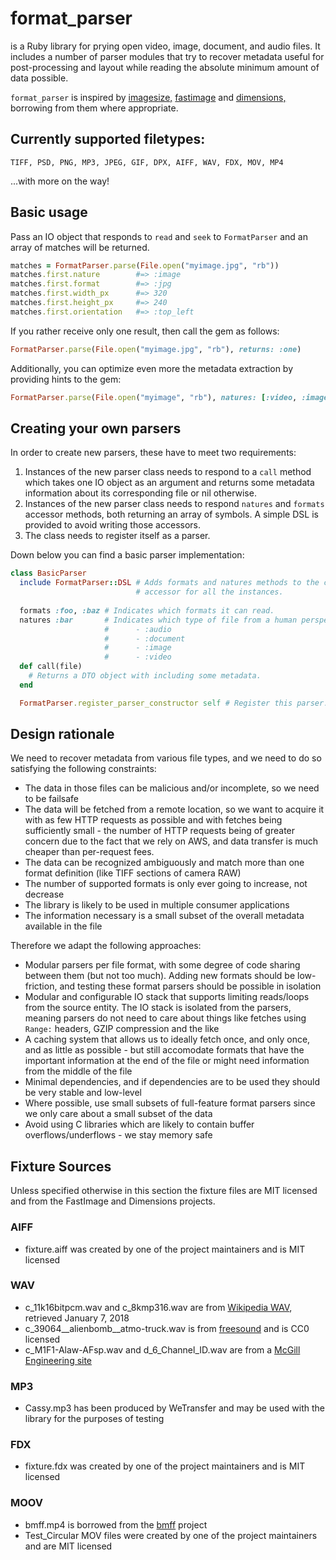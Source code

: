 # format_parser

is a Ruby library for prying open video, image, document, and audio files.
It includes a number of parser modules that try to recover metadata useful for post-processing and layout while reading the absolute
minimum amount of data possible.

`format_parser` is inspired by [imagesize,](https://rubygems.org/gem/imagesize) [fastimage](https://github.com/sdsykes/fastimage)
and [dimensions,](https://github.com/sstephenson/dimensions) borrowing from them where appropriate.

## Currently supported filetypes:

`TIFF, PSD, PNG, MP3, JPEG, GIF, DPX, AIFF, WAV, FDX, MOV, MP4`

...with more on the way!

## Basic usage

Pass an IO object that responds to `read` and `seek` to `FormatParser` and an array of matches will be returned.

```ruby
matches = FormatParser.parse(File.open("myimage.jpg", "rb"))
matches.first.nature        #=> :image
matches.first.format        #=> :jpg
matches.first.width_px      #=> 320
matches.first.height_px     #=> 240
matches.first.orientation   #=> :top_left
```

If you rather receive only one result, then call the gem as follows:

```ruby
FormatParser.parse(File.open("myimage.jpg", "rb"), returns: :one)
```

Additionally, you can optimize even more the metadata extraction by providing hints to the gem:

```ruby
FormatParser.parse(File.open("myimage", "rb"), natures: [:video, :image], formats: [:jpg, :png, :mp4])
```

## Creating your own parsers

In order to create new parsers, these have to meet two requirements:

1) Instances of the new parser class needs to respond to a `call` method which takes one IO object as an argument and returns some metadata information about its corresponding file or nil otherwise.
2) Instances of the new parser class needs to respond `natures` and `formats` accessor methods, both returning an array of symbols. A simple DSL is provided to avoid writing those accessors.
3) The class needs to register itself as a parser.


Down below you can find a basic parser implementation:

```ruby
class BasicParser
  include FormatParser::DSL # Adds formats and natures methods to the class, which define
                            # accessor for all the instances.
  
  formats :foo, :baz # Indicates which formats it can read.
  natures :bar       # Indicates which type of file from a human perspective it can read:
                     #      - :audio
                     #      - :document
                     #      - :image
                     #      - :video
  def call(file)
    # Returns a DTO object with including some metadata.
  end

  FormatParser.register_parser_constructor self # Register this parser.
```

## Design rationale

We need to recover metadata from various file types, and we need to do so satisfying the following constraints:

* The data in those files can be malicious and/or incomplete, so we need to be failsafe
* The data will be fetched from a remote location, so we want to acquire it with as few HTTP requests as possible
  and with fetches being sufficiently small - the number of HTTP requests being of greater concern due to the
  fact that we rely on AWS, and data transfer is much cheaper than per-request fees.
* The data can be recognized ambiguously and match more than one format definition (like TIFF sections of camera RAW)
* The number of supported formats is only ever going to increase, not decrease
* The library is likely to be used in multiple consumer applications
* The information necessary is a small subset of the overall metadata available in the file

Therefore we adapt the following approaches:

* Modular parsers per file format, with some degree of code sharing between them (but not too much). Adding new formats
  should be low-friction, and testing these format parsers should be possible in isolation
* Modular and configurable IO stack that supports limiting reads/loops from the source entity.
  The IO stack is isolated from the parsers, meaning parsers do not need to care about things
  like fetches using `Range:` headers, GZIP compression and the like
* A caching system that allows us to ideally fetch once, and only once, and as little as possible - but still accomodate formats
  that have the important information at the end of the file or might need information from the middle of the file
* Minimal dependencies, and if dependencies are to be used they should be very stable and low-level
* Where possible, use small subsets of full-feature format parsers since we only care about a small subset of the data
* Avoid using C libraries which are likely to contain buffer overflows/underflows - we stay memory safe

## Fixture Sources

Unless specified otherwise in this section the fixture files are MIT licensed and from the FastImage and Dimensions projects.

### AIFF
- fixture.aiff was created by one of the project maintainers and is MIT licensed

### WAV
- c_11k16bitpcm.wav and c_8kmp316.wav are from [Wikipedia WAV](https://en.wikipedia.org/wiki/WAV#Comparison_of_coding_schemes), retrieved January 7, 2018
- c_39064__alienbomb__atmo-truck.wav is from [freesound](https://freesound.org/people/alienbomb/sounds/39064/) and is CC0 licensed
- c_M1F1-Alaw-AFsp.wav and d_6_Channel_ID.wav are from a [McGill Engineering site](http://www-mmsp.ece.mcgill.ca/Documents/AudioFormats/WAVE/Samples.html)

### MP3
- Cassy.mp3 has been produced by WeTransfer and may be used with the library for the purposes of testing

### FDX
- fixture.fdx was created by one of the project maintainers and is MIT licensed

### MOOV
- bmff.mp4 is borrowed from the [bmff](https://github.com/zuku/bmff) project
- Test_Circular MOV files were created by one of the project maintainers and are MIT licensed
